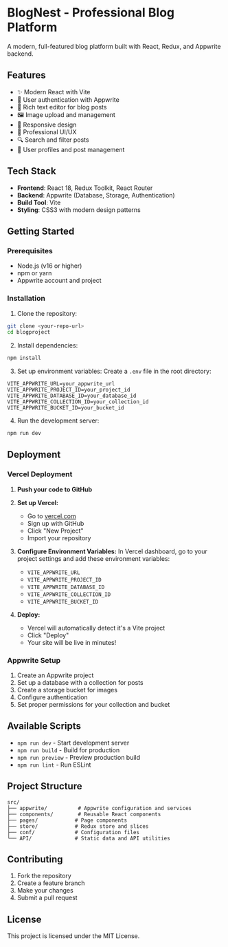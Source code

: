 # BlogNest - Professional Blog Platform

A modern, full-featured blog platform built with React, Redux, and Appwrite backend.

## Features

- ✨ Modern React with Vite
- 🔐 User authentication with Appwrite
- 📝 Rich text editor for blog posts
- 🖼️ Image upload and management
- 📱 Responsive design
- 🎨 Professional UI/UX
- 🔍 Search and filter posts
- 👤 User profiles and post management

## Tech Stack

- **Frontend**: React 18, Redux Toolkit, React Router
- **Backend**: Appwrite (Database, Storage, Authentication)
- **Build Tool**: Vite
- **Styling**: CSS3 with modern design patterns

## Getting Started

### Prerequisites

- Node.js (v16 or higher)
- npm or yarn
- Appwrite account and project

### Installation

1. Clone the repository:
```bash
git clone <your-repo-url>
cd blogproject
```

2. Install dependencies:
```bash
npm install
```

3. Set up environment variables:
Create a `.env` file in the root directory:
```env
VITE_APPWRITE_URL=your_appwrite_url
VITE_APPWRITE_PROJECT_ID=your_project_id
VITE_APPWRITE_DATABASE_ID=your_database_id
VITE_APPWRITE_COLLECTION_ID=your_collection_id
VITE_APPWRITE_BUCKET_ID=your_bucket_id
```

4. Run the development server:
```bash
npm run dev
```

## Deployment

### Vercel Deployment

1. **Push your code to GitHub**

2. **Set up Vercel:**
   - Go to [vercel.com](https://vercel.com)
   - Sign up with GitHub
   - Click "New Project"
   - Import your repository

3. **Configure Environment Variables:**
   In Vercel dashboard, go to your project settings and add these environment variables:
   - `VITE_APPWRITE_URL`
   - `VITE_APPWRITE_PROJECT_ID`
   - `VITE_APPWRITE_DATABASE_ID`
   - `VITE_APPWRITE_COLLECTION_ID`
   - `VITE_APPWRITE_BUCKET_ID`

4. **Deploy:**
   - Vercel will automatically detect it's a Vite project
   - Click "Deploy"
   - Your site will be live in minutes!

### Appwrite Setup

1. Create an Appwrite project
2. Set up a database with a collection for posts
3. Create a storage bucket for images
4. Configure authentication
5. Set proper permissions for your collection and bucket

## Available Scripts

- `npm run dev` - Start development server
- `npm run build` - Build for production
- `npm run preview` - Preview production build
- `npm run lint` - Run ESLint

## Project Structure

```
src/
├── appwrite/          # Appwrite configuration and services
├── components/        # Reusable React components
├── pages/            # Page components
├── store/            # Redux store and slices
├── conf/             # Configuration files
└── API/              # Static data and API utilities
```

## Contributing

1. Fork the repository
2. Create a feature branch
3. Make your changes
4. Submit a pull request

## License

This project is licensed under the MIT License.
